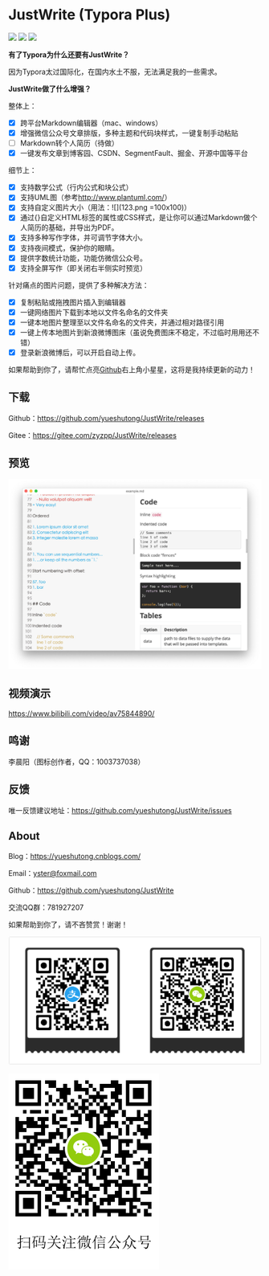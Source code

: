 # JustWrite (Typora Plus)

![](https://img.shields.io/github/license/yueshutong/JustWrite) 
![](https://img.shields.io/static/v1?label=electron&message=6.0.12&color=)
![](https://img.shields.io/badge/platform-mac|window|linux-lightgrey.svg)

**有了Typora为什么还要有JustWrite？**

因为Typora太过国际化，在国内水土不服，无法满足我的一些需求。

**JustWrite做了什么增强？**

整体上：
- [x] 跨平台Markdown编辑器（mac、windows）
- [x] 增强微信公众号文章排版，多种主题和代码块样式，一键复制手动粘贴
- [ ] Markdown转个人简历（待做）
- [x] 一键发布文章到博客园、CSDN、SegmentFault、掘金、开源中国等平台

细节上：
- [x] 支持数学公式（行内公式和块公式）
- [x] 支持UML图（参考<http://www.plantuml.com/>）
- [x] 支持自定义图片大小（用法：\![](123.png =100x100)）
- [x] 通过{}自定义HTML标签的属性或CSS样式，是让你可以通过Markdown做个人简历的基础，并导出为PDF。
- [x] 支持多种写作字体，并可调节字体大小。
- [x] 支持夜间模式，保护你的眼睛。
- [x] 提供字数统计功能，功能仿微信公众号。
- [x] 支持全屏写作（即关闭右半侧实时预览）

针对痛点的图片问题，提供了多种解决方法：

- [x] 复制粘贴或拖拽图片插入到编辑器
- [x] 一键网络图片下载到本地以文件名命名的文件夹
- [x] 一键本地图片整理至以文件名命名的文件夹，并通过相对路径引用
- [x] 一键上传本地图片到新浪微博图床（虽说免费图床不稳定，不过临时用用还不错）
- [x] 登录新浪微博后，可以开启自动上传。

如果帮助到你了，请帮忙点亮[Github](https://github.com/yueshutong/JustWrite)右上角小星星，这将是我持续更新的动力！

## 下载

Github：<https://github.com/yueshutong/JustWrite/releases>

Gitee：<https://gitee.com/zyzpp/JustWrite/releases> 

## 预览

![](./README/3144653.png)

## 视频演示

<https://www.bilibili.com/video/av75844890/>

## 鸣谢

李晨阳（图标创作者，QQ：1003737038）

## 反馈

唯一反馈建议地址：<https://github.com/yueshutong/JustWrite/issues>

## About

Blog：<https://yueshutong.cnblogs.com/>

Email：[yster@foxmail.com](mailto:yster@foxmail.com)

Github：<https://github.com/yueshutong/JustWrite>

交流QQ群：781927207

如果帮助到你了，请不吝赞赏！谢谢！

![](./README/9296350.png)

![](./README/9258499.png)
